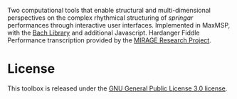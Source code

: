 
Two computational tools that enable structural and multi-dimensional perspectives on the complex rhythmical structuring of *springar* performances through interactive user interfaces. Implemented in MaxMSP, with the [Bach Library](https://www.bachproject.net/) and additional Javascript. Hardanger Fiddle Performance transcription provided by the [MIRAGE Research Project](https://www.uio.no/ritmo/english/projects/mirage/).

# License
This toolbox is released under the [GNU General Public License 3.0 license](https://www.gnu.org/licenses/gpl-3.0.en.html).